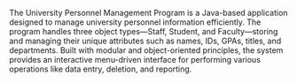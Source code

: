 The University Personnel Management Program is a Java-based application designed to manage university personnel information efficiently. The program handles three object types—Staff, Student, and Faculty—storing and managing their unique attributes such as names, IDs, GPAs, titles, and departments. Built with modular and object-oriented principles, the system provides an interactive menu-driven interface for performing various operations like data entry, deletion, and reporting.
